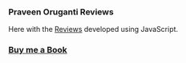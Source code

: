 ### Praveen Oruganti Reviews

Here with the [Reviews](https://praveenorugantitech.github.io/praveenorugantitech-vanilla-js/0_Projects/praveenorugantitech-reviews) developed using JavaScript.

### [Buy me a Book](https://bit.ly/388sUbE)

